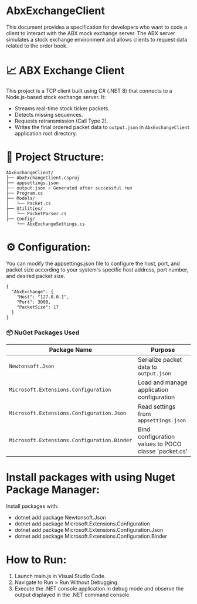 # AbxExchangeClient
This document provides a specification for developers who want to code a client to interact with the ABX mock exchange server. The ABX server simulates a stock exchange environment and allows clients to request data related to the order book.
# 📈 ABX Exchange Client

This project is a TCP client built using C# (.NET 8) that connects to a Node.js-based stock exchange server. It:
- Streams real-time stock ticker packets.
- Detects missing sequences.
- Requests retransmission (Call Type 2).
- Writes the final ordered packet data to `output.json` in `AbxExchangeClient` application root directory.

# 📁 Project Structure:

```text
AbxExchangeClient/
├── AbxExchangeClient.csproj
├── appsettings.json
├── output.json ⬅️ Generated after successful run
├── Program.cs
├── Models/
│   └── Packet.cs
├── Utilities/
│   └── PacketParser.cs
├── Config/
    └── AbxExchangeSettings.cs

```

# ⚙️ Configuration:

You can modify the appsettings.json file to configure the host, port, and packet size according to your system's specific host address, port number, and desired packet size.
```text
{
  "AbxExchange": {
    "Host": "127.0.0.1",
    "Port": 3000,
    "PacketSize": 17
  }
}
```
### 📦 NuGet Packages Used

| Package Name                             | Purpose                                      |
|------------------------------------------|----------------------------------------------|
| `Newtonsoft.Json`                        | Serialize packet data to `output.json`       |
| `Microsoft.Extensions.Configuration`     | Load and manage application configuration    |
| `Microsoft.Extensions.Configuration.Json`| Read settings from `appsettings.json`        |
| `Microsoft.Extensions.Configuration.Binder` | Bind configuration values to POCO classe `packet.cs' |

# Install packages with using Nuget Package Manager:
Install packages with:
- dotnet add package Newtonsoft.Json
- dotnet add package Microsoft.Extensions.Configuration
- dotnet add package Microsoft.Extensions.Configuration.Json
- dotnet add package Microsoft.Extensions.Configuration.Binder

# How to Run:

1. Launch main.js in Visual Studio Code.
2. Navigate to Run > Run Without Debugging.
3. Execute the .NET console application in debug mode and observe the output displayed in the .NET command console
